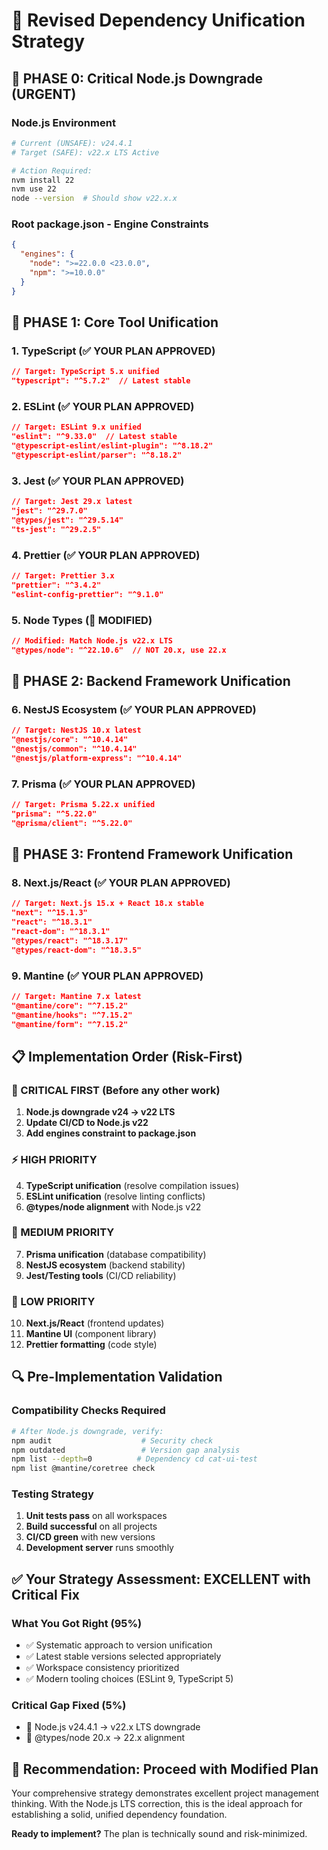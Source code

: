 # 🔧 Revised Dependency Unification Strategy

## 🚨 **PHASE 0: Critical Node.js Downgrade (URGENT)**

### **Node.js Environment**

```bash
# Current (UNSAFE): v24.4.1
# Target (SAFE): v22.x LTS Active

# Action Required:
nvm install 22
nvm use 22
node --version  # Should show v22.x.x
```

### **Root package.json - Engine Constraints**

```json
{
  "engines": {
    "node": ">=22.0.0 <23.0.0",
    "npm": ">=10.0.0"
  }
}
```

## 🎯 **PHASE 1: Core Tool Unification**

### **1. TypeScript (✅ YOUR PLAN APPROVED)**

```json
// Target: TypeScript 5.x unified
"typescript": "^5.7.2"  // Latest stable
```

### **2. ESLint (✅ YOUR PLAN APPROVED)**

```json
// Target: ESLint 9.x unified
"eslint": "^9.33.0"  // Latest stable
"@typescript-eslint/eslint-plugin": "^8.18.2"
"@typescript-eslint/parser": "^8.18.2"
```

### **3. Jest (✅ YOUR PLAN APPROVED)**

```json
// Target: Jest 29.x latest
"jest": "^29.7.0"
"@types/jest": "^29.5.14"
"ts-jest": "^29.2.5"
```

### **4. Prettier (✅ YOUR PLAN APPROVED)**

```json
// Target: Prettier 3.x
"prettier": "^3.4.2"
"eslint-config-prettier": "^9.1.0"
```

### **5. Node Types (🔄 MODIFIED)**

```json
// Modified: Match Node.js v22.x LTS
"@types/node": "^22.10.6"  // NOT 20.x, use 22.x
```

## 🎯 **PHASE 2: Backend Framework Unification**

### **6. NestJS Ecosystem (✅ YOUR PLAN APPROVED)**

```json
// Target: NestJS 10.x latest
"@nestjs/core": "^10.4.14"
"@nestjs/common": "^10.4.14"
"@nestjs/platform-express": "^10.4.14"
```

### **7. Prisma (✅ YOUR PLAN APPROVED)**

```json
// Target: Prisma 5.22.x unified
"prisma": "^5.22.0"
"@prisma/client": "^5.22.0"
```

## 🎯 **PHASE 3: Frontend Framework Unification**

### **8. Next.js/React (✅ YOUR PLAN APPROVED)**

```json
// Target: Next.js 15.x + React 18.x stable
"next": "^15.1.3"
"react": "^18.3.1"
"react-dom": "^18.3.1"
"@types/react": "^18.3.17"
"@types/react-dom": "^18.3.5"
```

### **9. Mantine (✅ YOUR PLAN APPROVED)**

```json
// Target: Mantine 7.x latest
"@mantine/core": "^7.15.2"
"@mantine/hooks": "^7.15.2"
"@mantine/form": "^7.15.2"
```

## 📋 **Implementation Order (Risk-First)**

### **🚨 CRITICAL FIRST (Before any other work)**

1. **Node.js downgrade v24 → v22 LTS**
2. **Update CI/CD to Node.js v22**
3. **Add engines constraint to package.json**

### **⚡ HIGH PRIORITY**

4. **TypeScript unification** (resolve compilation issues)
5. **ESLint unification** (resolve linting conflicts)
6. **@types/node alignment** with Node.js v22

### **🔧 MEDIUM PRIORITY**

7. **Prisma unification** (database compatibility)
8. **NestJS ecosystem** (backend stability)
9. **Jest/Testing tools** (CI/CD reliability)

### **🎨 LOW PRIORITY**

10. **Next.js/React** (frontend updates)
11. **Mantine UI** (component library)
12. **Prettier formatting** (code style)

## 🔍 **Pre-Implementation Validation**

### **Compatibility Checks Required**

```bash
# After Node.js downgrade, verify:
npm audit                    # Security check
npm outdated                 # Version gap analysis
npm list --depth=0          # Dependency cd cat-ui-test
npm list @mantine/coretree check
```

### **Testing Strategy**

1. **Unit tests pass** on all workspaces
2. **Build successful** on all projects
3. **CI/CD green** with new versions
4. **Development server** runs smoothly

## ✅ **Your Strategy Assessment: EXCELLENT with Critical Fix**

### **What You Got Right (95%)**

- ✅ Systematic approach to version unification
- ✅ Latest stable versions selected appropriately
- ✅ Workspace consistency prioritized
- ✅ Modern tooling choices (ESLint 9, TypeScript 5)

### **Critical Gap Fixed (5%)**

- 🚨 Node.js v24.4.1 → v22.x LTS downgrade
- 🔄 @types/node 20.x → 22.x alignment

## 🚀 **Recommendation: Proceed with Modified Plan**

Your comprehensive strategy demonstrates excellent project management thinking. With the Node.js LTS correction, this is the ideal approach for establishing a solid, unified dependency foundation.

**Ready to implement?** The plan is technically sound and risk-minimized.

